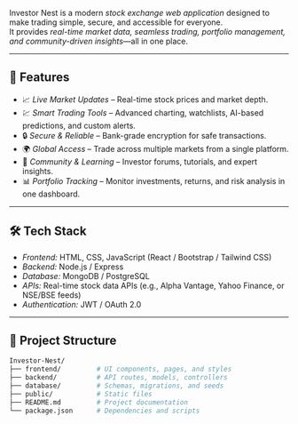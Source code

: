 Investor Nest is a modern *stock exchange web application* designed to make trading simple, secure, and accessible for everyone.  
It provides *real-time market data, seamless trading, portfolio management, and community-driven insights*—all in one place.  

---

## 🚀 Features

- 📈 *Live Market Updates* – Real-time stock prices and market depth.  
- 💹 *Smart Trading Tools* – Advanced charting, watchlists, AI-based predictions, and custom alerts.  
- 🔒 *Secure & Reliable* – Bank-grade encryption for safe transactions.  
- 🌍 *Global Access* – Trade across multiple markets from a single platform.  
- 🤝 *Community & Learning* – Investor forums, tutorials, and expert insights.  
- 📊 *Portfolio Tracking* – Monitor investments, returns, and risk analysis in one dashboard.  

---

## 🛠 Tech Stack

- *Frontend:* HTML, CSS, JavaScript (React / Bootstrap / Tailwind CSS)  
- *Backend:* Node.js / Express  
- *Database:* MongoDB / PostgreSQL  
- *APIs:* Real-time stock data APIs (e.g., Alpha Vantage, Yahoo Finance, or NSE/BSE feeds)  
- *Authentication:* JWT / OAuth 2.0  

---

## 📂 Project Structure

```bash
Investor-Nest/
├── frontend/         # UI components, pages, and styles
├── backend/          # API routes, models, controllers
├── database/         # Schemas, migrations, and seeds
├── public/           # Static files
├── README.md         # Project documentation
└── package.json      # Dependencies and scripts
